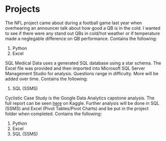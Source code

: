 # Projects


The NFL project came about during a football game last year when overhearing an announcer talk about how good a QB is in the cold. I wanted to see if there were any stand out QBs in cold/hot weather or if temperature made a neglegable difference on QB performance. Contains the following: 
1. Python
2. Excel

SQL Medical Data uses a generated SQL database using a star schema. The Excel file was provided and then imported into Microsoft SQL Server Management Studio for analysis. Questions range in difficulty. More will be added over time. Contains the following:
1. SQL (SSMS)

Cyclistic Case Study is the Google Data Analytics capstone analysis.  The full report can be seen [here](https://www.kaggle.com/code/zachpeterson/cyclistic-case-study-with-excel-python-tableau) on Kaggle. Further analysis will be done in SQL (SSMS) and Excel (Pivot Tables/Pivot Charts) and be put in the project folder when completed. Contains the following:
1. Python
2. Excel
3. SQL (SSMS)
